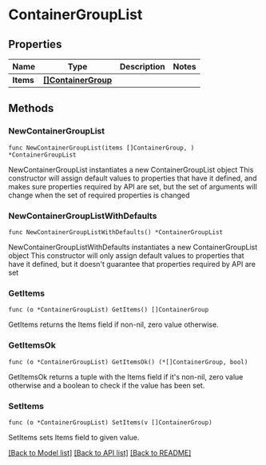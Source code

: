 # ContainerGroupList

## Properties

Name | Type | Description | Notes
------------ | ------------- | ------------- | -------------
**Items** | [**[]ContainerGroup**](ContainerGroup.md) |  | 

## Methods

### NewContainerGroupList

`func NewContainerGroupList(items []ContainerGroup, ) *ContainerGroupList`

NewContainerGroupList instantiates a new ContainerGroupList object
This constructor will assign default values to properties that have it defined,
and makes sure properties required by API are set, but the set of arguments
will change when the set of required properties is changed

### NewContainerGroupListWithDefaults

`func NewContainerGroupListWithDefaults() *ContainerGroupList`

NewContainerGroupListWithDefaults instantiates a new ContainerGroupList object
This constructor will only assign default values to properties that have it defined,
but it doesn't guarantee that properties required by API are set

### GetItems

`func (o *ContainerGroupList) GetItems() []ContainerGroup`

GetItems returns the Items field if non-nil, zero value otherwise.

### GetItemsOk

`func (o *ContainerGroupList) GetItemsOk() (*[]ContainerGroup, bool)`

GetItemsOk returns a tuple with the Items field if it's non-nil, zero value otherwise
and a boolean to check if the value has been set.

### SetItems

`func (o *ContainerGroupList) SetItems(v []ContainerGroup)`

SetItems sets Items field to given value.



[[Back to Model list]](../README.md#documentation-for-models) [[Back to API list]](../README.md#documentation-for-api-endpoints) [[Back to README]](../README.md)


